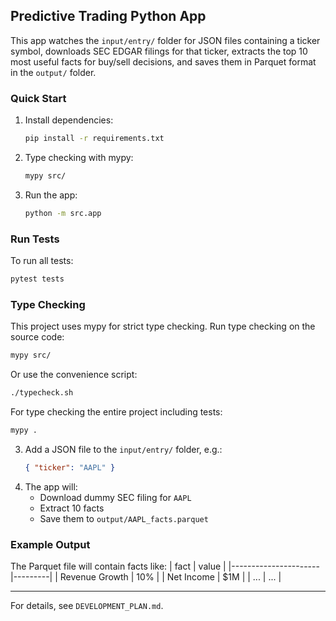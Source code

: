 ## Predictive Trading Python App

This app watches the `input/entry/` folder for JSON files containing a ticker symbol, downloads SEC EDGAR filings for that ticker, extracts the top 10 most useful facts for buy/sell decisions, and saves them in Parquet format in the `output/` folder.

### Quick Start
1. Install dependencies:
	```bash
	pip install -r requirements.txt
	```
2. Type checking with mypy:
	```bash
	mypy src/
	```
3. Run the app:
	```bash
	python -m src.app
	```

### Run Tests
To run all tests:
```bash
pytest tests
```

### Type Checking
This project uses mypy for strict type checking. Run type checking on the source code:
```bash
mypy src/
```

Or use the convenience script:
```bash
./typecheck.sh
```

For type checking the entire project including tests:
```bash
mypy .
```
3. Add a JSON file to the `input/entry/` folder, e.g.:
	```json
	{ "ticker": "AAPL" }
	```
4. The app will:
	- Download dummy SEC filing for `AAPL`
	- Extract 10 facts
	- Save them to `output/AAPL_facts.parquet`

### Example Output
The Parquet file will contain facts like:
| fact                 | value   |
|----------------------|---------|
| Revenue Growth       | 10%     |
| Net Income           | $1M     |
| ...                  | ...     |

---
For details, see `DEVELOPMENT_PLAN.md`.
